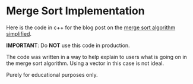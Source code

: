 # Merge Sort Implementation

Here is the code in c++ for the blog post on the <a href="http://www.thecodingdelight.com/merge-sort-algorithm-tutorial/">merge sort algorithm simplified</a>. 

**IMPORTANT**: Do **NOT** use this code in production. 

The code was written in a way to help explain to users what is going on in the merge sort algorithm. Using a vector in this case is not ideal.

Purely for educational purposes only.
